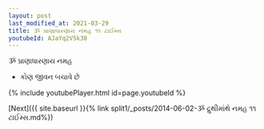 ```yaml
---
layout: post
last_modified_at: 2021-03-29
title: ૐ પ્રાણાધારણાય નમહ ૧૧ ટાઈમ્સ
youtubeId: AJaYq2V5k30
---
```

 
 
 ૐ પ્રાણાધારણાય નમહ  
 
 -  કોણ જીવન બચાવે છે 
 
  
 
  
 
 
 
 
 
 


{% include youtubePlayer.html id=page.youtubeId %}
 
[Next]({{ site.baseurl }}{% link  split1/_posts/2014-06-02-ૐ દ્રુથીમાંથે નમહ ૧૧ ટાઈમ્સ.md%})
 
